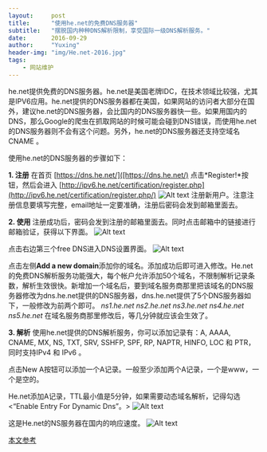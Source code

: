 ```yaml
---
layout:     post
title:      "使用he.net的免费DNS服务器"
subtitle:   "摆脱国内种种DNS解析限制，享受国际一级DNS解析服务。"
date:       2016-09-29
author:     "Yuxing"
header-img: "img/He.net-2016.jpg"
tags:
    - 网站维护
---
```



he.net提供免费的DNS服务器。he.net是美国老牌IDC，在技术领域比较强，尤其是IPV6应用。he.net提供的DNS服务器都在美国，如果网站的访问者大部分在国外，建议he.net的DNS服务器，会比国内的DNS服务器快一些。如果用国内的DNS，那么Google的爬虫在抓取网站的时候可能会碰到DNS错误，而使用he.net的DNS服务器则不会有这个问题。另外，he.net的DNS服务器还支持空域名CNAME 。

使用he.net的DNS服务器的步骤如下：

**1. 注册**
在首页 [https://dns.he.net/]([https://dns.he.net/) 点击*Register!*按钮，然后会进入 [http://ipv6.he.net/certification/register.php](http://ipv6.he.net/certification/register.php/) 
![Alt text](img/in-post/He.net/1.jpg)
注册新用户。注意注册信息要填写完整，email地址一定要准确，注册后密码会发到邮箱里面去。


**2. 使用**
注册成功后，密码会发到注册的邮箱里面去。同时点击邮箱中的链接进行邮箱验证，获得以下界面。
![Alt text](/img/in-post/He.net/2.jpg)

点击右边第三个free DNS进入DNS设置界面。
![Alt text](img/in-post/He.net/3.jpg)

点击左侧**Add a new domain**添加你的域名。添加成功后即可进入修改。He.net的免费DNS解析服务功能强大，每个帐户允许添加50个域名，不限制解析记录条数，解析生效很快。新增加一个域名后，要到域名服务商那里把该域名的DNS服务器修改为dns.he.net提供的DNS服务器，dns.he.net提供了5个DNS服务器如下，一般修改为前两个即可。
*ns1.he.net*
*ns2.he.net*
*ns3.he.net*
*ns4.he.net*
*ns5.he.net*
在域名服务商那里修改后，等几分钟就应该会生效了。

**3. 解析**
使用he.net提供的DNS解析服务，你可以添加记录有：A, AAAA, CNAME, MX, NS, TXT, SRV, SSHFP, SPF, RP, NAPTR, HINFO, LOC 和 PTR，同时支持IPv4 和 IPv6 。

点击New A按钮可以添加一个A记录。一般至少添加两个A记录，一个是www，一个是空的。

He.net添加A记录，TTL最小值是5分钟，如果需要动态域名解析，记得勾选<“Enable Entry For Dynamic Dns”。>
![Alt text](img/in-post/He.net/4.jpg)


这是He.net的NS服务器在国内的响应速度。
![Alt text](img/in-post/He.net/5.jpg)

[本文参考](https://www.freehao123.com/linode-he-net/)